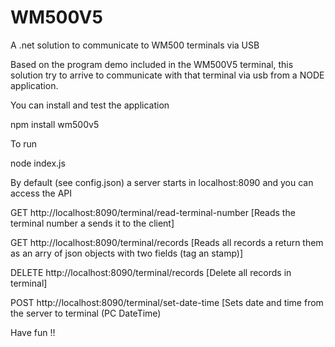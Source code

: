 # WM500V5
A .net solution to communicate to WM500 terminals via USB

Based on the program demo included in the WM500V5 terminal, this solution try to arrive to communicate with that terminal via usb from a NODE application.

You can install and test the application

npm install wm500v5

To run 

node index.js

By default (see config.json) a server starts in localhost:8090 and you can access the API 

GET http://localhost:8090/terminal/read-terminal-number
[Reads the terminal number a sends it to the client]

GET http://localhost:8090/terminal/records
[Reads all records a return them as an arry of json objects with two fields (tag an stamp)]

DELETE http://localhost:8090/terminal/records
[Delete all records in terminal]

POST http://localhost:8090/terminal/set-date-time
[Sets date and time from the server to terminal (PC DateTime)

Have fun !!


